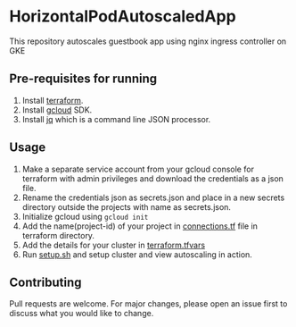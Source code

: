 # HorizontalPodAutoscaledApp
This repository autoscales guestbook app using nginx ingress controller on GKE

## Pre-requisites for running
1) Install [terraform](https://www.terraform.io/downloads.html).
2) Install [gcloud](https://cloud.google.com/sdk/install) SDK.
3) Install [jq](https://stedolan.github.io/jq/download/) which is a command line JSON processor.

## Usage
1) Make a separate service account from your gcloud console for terraform with admin privileges and download the credentials as a json file.
2) Rename the credentials json as secrets.json and place in a new secrets directory outside the projects with name as secrets.json.
3) Initialize gcloud using ```gcloud init```
4) Add the name(project-id) of your project in [connections.tf](terraform/connections.tf) file in terraform directory.
5) Add the details for your cluster in [terraform.tfvars](terraform/terraform.tfvars)
6) Run [setup.sh](setup.sh) and setup cluster and view autoscaling in action.

## Contributing
Pull requests are welcome. For major changes, please open an issue first to discuss what you would like to change.
